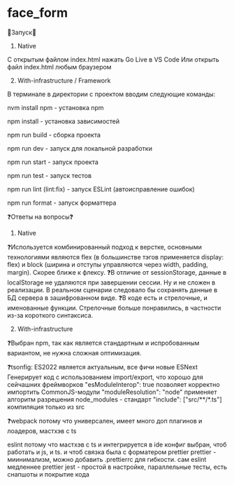 # face_form

🚀Запуск🚀 

1. Native

С открытым файлом index.html нажать Go Live в VS Code
Или открыть файл index.html любым браузером

2. With-infrastructure / Framework

В терминале в директории с проектом вводим следующие команды:

nvm install npm - установка npm

npm install - установка зависимостей

npm run build - сборка проекта

npm run dev - запуск для локальной разработки

npm run start - запуск проекта

npm run test - запуск тестов

npm run lint (lint:fix) - запуск ESLint (автоисправление ошибок)

npm run format - запуск форматтера

❓Ответы на вопросы❓

1. Native
   
❓Используется комбинированный подход к верстке, основными технологиями являются flex (в большинстве тэгов применяется display: flex) и block (ширина и отступы управляются через width, padding, margin). Скорее ближе к флексу.
❓В отличие от sessionStorage, данные в localStorage не удаляются при завершении сессии. Ну и не сложен в реализации. В реальном сценарии следовало бы сохранять данные в БД сервера в зашифрованном виде.
❓В коде есть и стрелочные, и именованные функции. Стрелочные больше понравились, в частности из-за короткого синтаксиса. 

2. With-infrastructure

❓Выбран npm, так как является стандартным и испробованным вариантом, не нужна сложная оптимизация.

❓tsonfig: 
ES2022 является актуальным, все фичи новые
ESNext Генерирует код с использованием import/export, что хорошо для сейчашних фреймворков
"esModuleInterop": true позволяет корректно импортить CommonJS-модули
"moduleResolution": "node" применяет алгоритм разрешения node_modules - стандарт
"include": ["src/**/*.ts"] компиляция только из src

❓webpack потому что универсален, имеет много доп плагинов и лоадеров, мастхэв с ts

eslint потому что мастхэв с ts и интегрируется в ide
конфиг выбран, чтоб работать и js, и ts. и чтоб связка была с форматером prettier
prettier - миинимализм, можно добавить .prettierrc для гибкости. сам eslint медленнее prettier
jest - простой в настройке, параллельные тесты, есть снапшоты и покрытие кода


